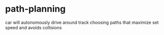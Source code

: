 # path-planning
car will autonomously drive around track choosing paths that maximize set speed and avoids collisions
